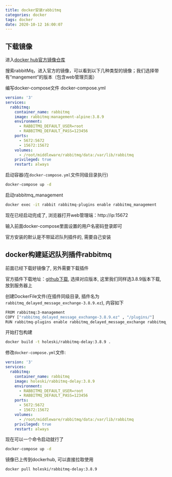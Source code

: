 ```yaml
---
title: docker安装rabbitmq
categories: docker
tags: docker
date: 2020-10-12 16:00:07
---
```


下载镜像
-------

进入[docker hub官方镜像仓库](https://hub.docker.com/)

搜索rabbitMq，进入官方的镜像，可以看到以下几种类型的镜像；我们选择带有“mangement”的版本（包含web管理页面）

编写docker-compose文件 docker-compose.yml

```yml
version: '3'
services:
  rabbitmq:
    container_name: rabbitmq
    image: rabbitmq:management-alpine:3.8.9
    environment:
      - RABBITMQ_DEFAULT_USER=root 
      - RABBITMQ_DEFAULT_PASS=123456 
    ports:
      - 5672:5672
      - 15672:15672
    volumes:
      - /root/middleware/rabbitmq/data:/var/lib/rabbitmq
    privileged: true
    restart: always
```

启动容器(在`docker-compose.yml`文件同级目录执行)

```bash
docker-compose up -d
```

启动rabbitmq_management

```bash
docker exec -it rabbit rabbitmq-plugins enable rabbitmq_management
```

现在已经启动完成了, 浏览器打开web管理端：http://ip:15672

输入前面docker-compose里面设置的用户名密码登录即可

官方安装的默认是不带延迟队列插件的, 需要自己安装

docker构建延迟队列插件rabbitmq
------

前面已经下载好镜像了, 另外需要下载插件

官方插件下载地址：[github下载](https://github.com/rabbitmq/rabbitmq-delayed-message-exchange/releases/), 选择对应版本, 这里我们同样选3.8.9版本下载, 放到服务器上

创建DockerFile文件(在插件同级目录, 插件名为`rabbitmq_delayed_message_exchange-3.8.9.ez`), 内容如下

```bash
FROM rabbitmq:3-management
COPY ["rabbitmq_delayed_message_exchange-3.8.9.ez" , "/plugins/"]
RUN rabbitmq-plugins enable rabbitmq_delayed_message_exchange rabbitmq_management
```

开始打包构建

```bash
docker build -t holeski/rabbitmq-delay:3.8.9 .
```

修改`docker-compose.yml`文件:

```yml
version: '3'
services:
  rabbitmq:
    container_name: rabbitmq
    image: holeski/rabbitmq-delay:3.8.9
    environment:
      - RABBITMQ_DEFAULT_USER=root
      - RABBITMQ_DEFAULT_PASS=123456
    ports:
      - 5672:5672
      - 15672:15672
    volumes:
      - /root/middleware/rabbitmq/data:/var/lib/rabbitmq
    privileged: true
    restart: always
```

现在可以一个命令启动就行了

```bash
docker-compose up -d
```

镜像已上传到dockerhub, 可以直接拉取使用

```bash
docker pull holeski/rabbitmq-delay:3.8.9
```